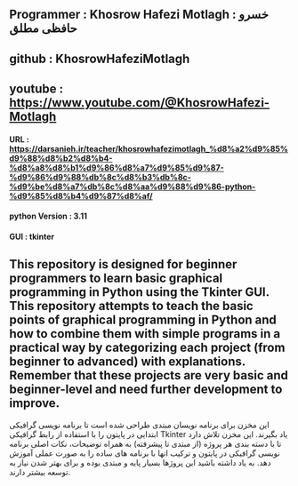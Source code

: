 ## Programmer : Khosrow Hafezi Motlagh : خسرو حافظی مطلق
## github : KhosrowHafeziMotlagh
## youtube : https://www.youtube.com/@KhosrowHafezi-Motlagh
#### URL : https://darsanieh.ir/teacher/khosrowhafezimotlagh_%d8%a2%d9%85%d9%88%d8%b2%d8%b4-%d8%a8%d8%b1%d9%86%d8%a7%d9%85%d9%87-%d9%86%d9%88%db%8c%d8%b3%db%8c-%d9%be%d8%a7%db%8c%d8%aa%d9%88%d9%86-python-%d9%85%d8%b4%d9%87%d8%af/
#### python Version : 3.11
#### GUI : tkinter
This repository is designed for beginner programmers to learn basic graphical programming in Python using the Tkinter GUI. This repository attempts to teach the basic points of graphical programming in Python and how to combine them with simple programs in a practical way by categorizing each project (from beginner to advanced) with explanations.
Remember that these projects are very basic and beginner-level and need further development to improve.
------------------------------------------------------------------------------------------------------
این مخزن برای برنامه نویسان مبتدی طراحی شده است تا برنامه نویسی گرافیکی ابتدایی در پایتون را با استفاده از رابط گرافیکی Tkinter یاد بگیرند. این مخزن تلاش دارد تا با دسته بندی هر پروژه (از مبتدی تا پیشرفته) به همراه توضیحات، نکات اصلی برنامه نویسی گرافیکی در پایتون و ترکیب انها با برنامه های ساده  را به صورت عملی آموزش دهد.
به یاد داشته باشید این پروژها بسیار پایه و مبتدی بوده و برای بهتر شدن نیاز به توسعه بیشتر دارند.

